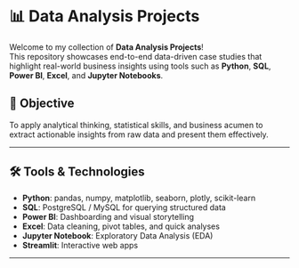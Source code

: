 # 📊 Data Analysis Projects

Welcome to my collection of **Data Analysis Projects**!  
This repository showcases end-to-end data-driven case studies that highlight real-world business insights using tools such as **Python**, **SQL**, **Power BI**, **Excel**, and **Jupyter Notebooks**.

## 🧠 Objective

To apply analytical thinking, statistical skills, and business acumen to extract actionable insights from raw data and present them effectively.

---

## 🛠️ Tools & Technologies

- **Python**: pandas, numpy, matplotlib, seaborn, plotly, scikit-learn  
- **SQL**: PostgreSQL / MySQL for querying structured data  
- **Power BI**: Dashboarding and visual storytelling  
- **Excel**: Data cleaning, pivot tables, and quick analyses  
- **Jupyter Notebook**: Exploratory Data Analysis (EDA)  
- **Streamlit**: Interactive web apps

---
